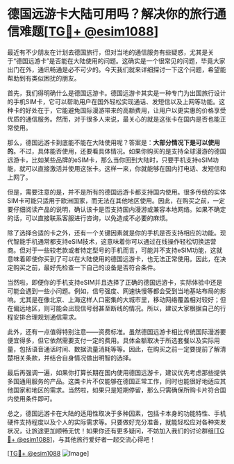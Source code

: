 # 德国远游卡大陆可用吗？解决你的旅行通信难题[[TG💪+ @esim1088](https://t.me/s/esim1088)]

最近有不少朋友在计划去德国旅行，但对当地的通信服务有些疑惑，尤其是关于“德国远游卡”是否能在大陆使用的问题。这确实是一个很常见的问题，毕竟大家出门在外，通讯畅通是必不可少的。今天我们就来详细探讨一下这个问题，希望能帮助到有类似困扰的朋友。

首先，我们得明确什么是德国远游卡。德国远游卡其实是一种专门为出国旅行设计的手机SIM卡，它可以帮助用户在国外轻松实现通话、发短信以及上网等功能。这种卡的好处在于，它能避免国际漫游带来的高额费用，让用户以更实惠的价格享受优质的通信服务。然而，对于很多人来说，最关心的就是这张卡在国内是否也能正常使用。

那么，德国远游卡到底能不能在大陆使用呢？答案是：**大部分情况下是可以使用的**。不过，具体能否使用，还要看具体情况。如果你购买的是支持全球漫游的德国远游卡，比如某些品牌的eSIM卡，那么当你回到大陆时，只要手机支持eSIM功能，就可以直接激活并使用这张卡。这样一来，你就能够在国内打电话、发短信和上网了。

但是，需要注意的是，并不是所有的德国远游卡都支持国内使用。很多传统的实体SIM卡可能只适用于欧洲国家，而无法在其他地区使用。因此，在购买之前，一定要仔细阅读产品的说明，确认该卡是否支持国内漫游或兼容本地网络。如果不确定的话，可以直接联系客服进行咨询，以免造成不必要的麻烦。

除了选择合适的卡之外，还有一个关键因素就是你的手机是否支持相应的功能。现代智能手机通常都支持eSIM技术，这意味着你可以通过在线操作轻松切换运营商。但对于一些较老款或者特定型号的手机而言，可能并不支持eSIM功能，这就意味着即使你买到了可以在大陆使用的德国远游卡，也无法正常使用。因此，在决定购买之前，最好先检查一下自己的设备是否符合条件。

当然啦，即便你的手机支持eSIM并且选择了正确的德国远游卡，实际体验中还是可能会遇到一些小问题。例如，信号强度、网速快慢等都会受到当地基站布局的影响。尤其是在像北京、上海这样人口密集的大城市里，移动网络覆盖相对较好；但在偏远地区，则可能会出现信号弱甚至断线的情况。所以，建议大家根据自己的行程安排合理规划通信需求。

此外，还有一点值得特别注意——资费标准。虽然德国远游卡相比传统国际漫游要便宜得多，但它依然需要支付一定的费用。具体金额取决于所选套餐以及实际用量，包括语音通话时间、数据流量消耗等等。因此，在购买之前一定要提前了解清楚相关条款，并结合自身情况做出明智的选择。

最后再强调一遍，如果你打算长期在国内使用德国远游卡，建议优先考虑那些提供多国通用服务的产品。这类卡片不仅能够在德国正常工作，同时也能很好地适应其他国家和地区的需求。当然啦，如果只是短期停留，那么只需确保所购卡片符合国内使用条件即可。

总之，德国远游卡在大陆的适用性取决于多种因素，包括卡本身的功能特性、手机硬件支持程度以及个人的实际需求等。只要做好充分准备，就能轻松应对各种突发状况，让旅途更加顺畅无忧！如果你还有更多疑问，不妨加入我们的讨论群组[[TG💪+ @esim1088](https://t.me/s/esim1088)]，与其他旅行爱好者一起交流心得吧！

[[TG💪+ @esim1088](https://t.me/s/esim1088) ![Image](https://i.postimg.cc/4NQfJmqS/Snipaste-2025-05-13-00-14-12.png)]